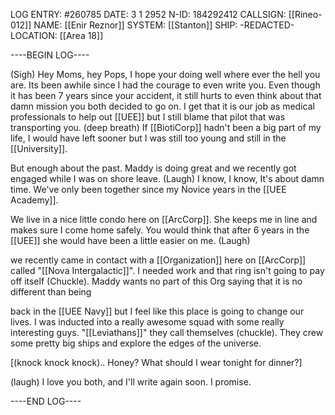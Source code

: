 LOG ENTRY: #260785
DATE: 3 1 2952
N-ID: 184292412
CALLSIGN: [[Rineo-012]]
NAME: [[Enir Reznor]]
SYSTEM: [[Stanton]]
SHIP: -REDACTED-
LOCATION: [[Area 18]]

  

----BEGIN LOG----

(Sigh) Hey Moms, hey Pops, I hope your doing well where ever the hell you are. Its been awhile since I had the courage to even write you. Even though it has been 7 years since your accident, it still hurts to even think about that damn mission you both decided to go on. I get that it is our job as medical professionals to help out [[UEE]] but I still blame that pilot that was transporting you. (deep breath) If [[BiotiCorp]] hadn't been a big part of my life, I would have left sooner but I was still too young and still in the [[University]].  

But enough about the past. Maddy is doing great and we recently got engaged while I was on shore leave. (Laugh) I know, I know, It's about damn time. We've only been together since my Novice years in the [[UEE Academy]].

We live in a nice little condo here on [[ArcCorp]]. She keeps me in line and makes sure I come home safely. You would think that after 6 years in the [[UEE]] she would have been a little easier on me. (Laugh)  

we recently came in contact with a [[Organization]] here on [[ArcCorp]] called "[[Nova Intergalactic]]". I needed work and that ring isn't going to pay off itself (Chuckle). Maddy wants no part of this Org saying that it is no different than being

back in the [[UEE Navy]] but I feel like this place is going to change our lives. I was inducted into a really awesome squad with some really interesting guys. "[[Leviathans]]" they call themselves (chuckle). They crew some pretty big ships and explore the edges of the universe.  

[(knock knock knock).. Honey? What should I wear tonight for dinner?]  

(laugh) I love you both, and I'll write again soon. I promise.  

----END LOG----